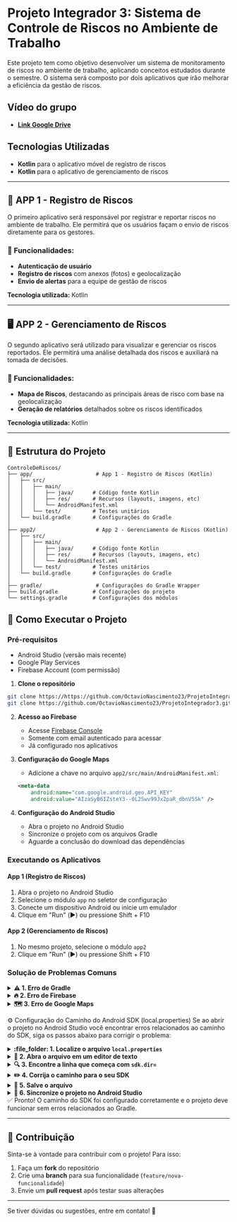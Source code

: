 # Projeto Integrador 3: Sistema de Controle de Riscos no Ambiente de Trabalho

Este projeto tem como objetivo desenvolver um sistema de monitoramento de riscos no ambiente de trabalho, aplicando conceitos estudados durante o semestre. O sistema será composto por dois aplicativos que irão melhorar a eficiência da gestão de riscos.

## Vídeo do grupo
- [**Link Google Drive**](https://drive.google.com/file/d/1bH4Ed9lH3ZNDR01_jDy0it4FZB5XxowY/view?usp=sharing)

## Tecnologias Utilizadas
- **Kotlin** para o aplicativo móvel de registro de riscos
- **Kotlin** para o aplicativo de gerenciamento de riscos

---

## 📱 APP 1 - Registro de Riscos

O primeiro aplicativo será responsável por registrar e reportar riscos no ambiente de trabalho. Ele permitirá que os usuários façam o envio de riscos diretamente para os gestores.

### 📌 Funcionalidades:
- **Autenticação de usuário**
- **Registro de riscos** com anexos (fotos) e geolocalização
- **Envio de alertas** para a equipe de gestão de riscos

**Tecnologia utilizada:** Kotlin

---

## 🖥️ APP 2 - Gerenciamento de Riscos

O segundo aplicativo será utilizado para visualizar e gerenciar os riscos reportados. Ele permitirá uma análise detalhada dos riscos e auxiliará na tomada de decisões.

### 📌 Funcionalidades:
- **Mapa de Riscos**, destacando as principais áreas de risco com base na geolocalização
- **Geração de relatórios** detalhados sobre os riscos identificados

**Tecnologia utilizada:** Kotlin

---

## 📂 Estrutura do Projeto

```
ControleDeRiscos/
├── app/                    # App 1 - Registro de Riscos (Kotlin)
│   ├── src/
│   │   ├── main/
│   │   │   ├── java/      # Código fonte Kotlin
│   │   │   ├── res/       # Recursos (layouts, imagens, etc)
│   │   │   └── AndroidManifest.xml
│   │   └── test/          # Testes unitários
│   └── build.gradle       # Configurações do Gradle
│
├── app2/                   # App 2 - Gerenciamento de Riscos (Kotlin)
│   ├── src/
│   │   ├── main/
│   │   │   ├── java/      # Código fonte Kotlin
│   │   │   ├── res/       # Recursos (layouts, imagens, etc)
│   │   │   └── AndroidManifest.xml
│   │   └── test/          # Testes unitários
│   └── build.gradle       # Configurações do Gradle
│
├── gradle/                 # Configurações do Gradle Wrapper
├── build.gradle           # Configurações do projeto
└── settings.gradle        # Configurações dos módulos
```

## 🚀 Como Executar o Projeto

### Pré-requisitos
- Android Studio (versão mais recente)
- Google Play Services
- Firebase Account (com permissão)

1. **Clone o repositório**
```bash
git clone https://https://github.com/OctavioNascimento23/ProjetoIntegrador3.git
git clone https://github.com/OctavioNascimento23/ProjetoIntegrador3.gitAdd commentMore actions
```

2. **Acesso ao Firebase**
   - Acesse [Firebase Console](https://console.firebase.google.com)
   - Somente com email autenticado para acessar
   - Já configurado nos aplicativos

3. **Configuração do Google Maps**
   - Adicione a chave no arquivo `app2/src/main/AndroidManifest.xml`:
   ```xml
   <meta-data
       android:name="com.google.android.geo.API_KEY"
       android:value="AIzaSyB6IZsteY3--0L2Swv99Jx2paR_dbnV5Sk" />
   ```

4. **Configuração do Android Studio**
   - Abra o projeto no Android Studio
   - Sincronize o projeto com os arquivos Gradle
   - Aguarde a conclusão do download das dependências

### Executando os Aplicativos

#### App 1 (Registro de Riscos)
1. Abra o projeto no Android Studio
2. Selecione o módulo `app` no seletor de configuração
3. Conecte um dispositivo Android ou inicie um emulador
4. Clique em "Run" (▶️) ou pressione Shift + F10

#### App 2 (Gerenciamento de Riscos)
1. No mesmo projeto, selecione o módulo `app2`
2. Clique em "Run" (▶️) ou pressione Shift + F10

### Solução de Problemas Comuns

<details> <summary><strong>⚠️ 1. Erro de Gradle</strong></summary>

Se você encontrar erros relacionados ao Gradle, tente os seguintes passos:

- Execute "File > Invalidate Caches / Restart" no Android Studio.
- Atualize o Gradle para a versão mais recente, se necessário.

</details>

<details> <summary><strong>🔥 2. Erro de Firebase</strong></summary>

Se houver problemas com a configuração do Firebase:

- Verifique se o arquivo `google-services.json` está nos locais corretos (`app/google-services.json` e `app2/google-services.json`).
- Confirme se as dependências do Firebase estão corretamente declaradas nos arquivos `build.gradle` (tanto do projeto quanto dos módulos `app` e `app2`).

</details>

<details> <summary><strong>🗺️ 3. Erro de Google Maps</strong></summary>

Para resolver problemas com o Google Maps:

- Verifique se a chave da API do Google Maps está correta no arquivo `app2/src/main/AndroidManifest.xml`.
  ```xml
   <meta-data
       android:name="com.google.android.geo.API_KEY"
       android:value="AIzaSyB6IZsteY3--0L2Swv99Jx2paR_dbnV5Sk" />
   ```

</details>

:gear: Configuração do Caminho do Android SDK (local.properties)
Se ao abrir o projeto no Android Studio você encontrar erros relacionados ao caminho do SDK, siga os passos abaixo para corrigir o problema:

<details> <summary><strong>:file_folder: 1. Localize o arquivo <code>local.properties</code></strong></summary>
Vá até a raiz do projeto Android, normalmente em:
	ControleDeRiscos/local.properties
</details> <details> <summary><strong>📝 2. Abra o arquivo em um editor de texto</strong></summary>
Você pode usar qualquer editor, como:

Bloco de Notas

VS Code

Sublime Text

Notepad++

</details> <details> <summary><strong>🔍 3. Encontre a linha que começa com <code>sdk.dir=</code></strong></summary>
Exemplo antes da correção:
sdk.dir=C:\\Users\\Tavinho (MEU USUÁRIO)\\AppData\\Local\\Android\\Sdk
</details> <details> <summary><strong>✏️ 4. Corrija o caminho para o seu SDK</strong></summary>
Substitua pelo caminho correto no seu computador

Use barras duplas (\\) como separadores

Exemplo corrigido:
sdk.dir=C:\\Users\\SEU_USUARIO_LOCAL\\AppData\\Local\\Android\\Sdk

</details> <details> <summary><strong>💾 5. Salve o arquivo</strong></summary>
Após alterar, salve o arquivo local.properties

</details> <details> <summary><strong>🔄 6. Sincronize o projeto no Android Studio</strong></summary>
Volte ao Android Studio

Clique em: File > Sync Project with Gradle Files

Ou reinicie o Android Studio, que pode detectar a mudança automaticamente

</details>
✅ Pronto! O caminho do SDK foi configurado corretamente e o projeto deve funcionar sem erros relacionados ao Gradle.


---

## 📌 Contribuição

Sinta-se à vontade para contribuir com o projeto! Para isso:
1. Faça um **fork** do repositório
2. Crie uma **branch** para sua funcionalidade (`feature/nova-funcionalidade`)
3. Envie um **pull request** após testar suas alterações

---

Se tiver dúvidas ou sugestões, entre em contato! 🚀
